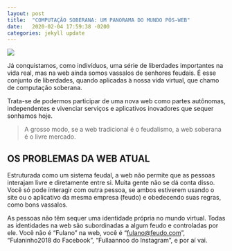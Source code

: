 ```yaml
---
layout: post
title:  "COMPUTAÇÃO SOBERANA: UM PANORAMA DO MUNDO PÓS-WEB"
date:   2020-02-04 17:59:38 -0200
categories: jekyll update
---
```



![](https://blog.impulso.network/wp-content/uploads/2019/01/computac%CC%A7a%CC%83o-soberana.png)

Já conquistamos, como indivíduos, uma série de liberdades importantes na vida real, mas na web ainda somos vassalos de senhores feudais. É esse conjunto de liberdades, quando aplicadas à nossa vida virtual, que chamo de computação soberana.

Trata-se de podermos participar de uma nova web como partes autônomas, independentes e vivenciar serviços e aplicativos inovadores que sequer sonhamos hoje.

>A grosso modo, se a web tradicional é o feudalismo, a web soberana é o livre mercado.

## OS PROBLEMAS DA WEB ATUAL

Estruturada como um sistema feudal, a web não permite que as pessoas interajam livre e diretamente entre si. Muita gente não se dá conta disso. Você só pode interagir com outra pessoa, se ambos estiverem usando o site ou o aplicativo da mesma empresa (feudo) e obedecendo suas regras, como bons vassalos.

As pessoas não têm sequer uma identidade própria no mundo virtual. Todas as identidades na web são subordinadas a algum feudo e controladas por ele. Você não é “Fulano” na web, você é “fulano@feudo.com”, “Fulaninho2018 do Facebook”, “Fullaannoo do Instagram”, e por aí vai.

